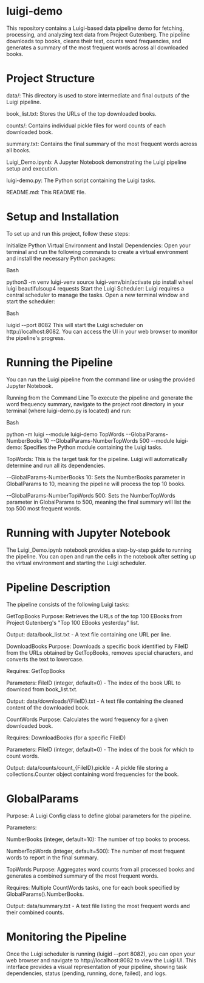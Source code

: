 # luigi-demo

This repository contains a Luigi-based data pipeline demo for fetching, processing, and analyzing text data from Project Gutenberg. The pipeline downloads top books, cleans their text, counts word frequencies, and generates a summary of the most frequent words across all downloaded books.

# Project Structure

data/: This directory is used to store intermediate and final outputs of the Luigi pipeline.

book_list.txt: Stores the URLs of the top downloaded books.

counts/: Contains individual pickle files for word counts of each downloaded book.

summary.txt: Contains the final summary of the most frequent words across all books.

Luigi_Demo.ipynb: A Jupyter Notebook demonstrating the Luigi pipeline setup and execution.

luigi-demo.py: The Python script containing the Luigi tasks.

README.md: This README file.

# Setup and Installation
To set up and run this project, follow these steps:

Initialize Python Virtual Environment and Install Dependencies:
Open your terminal and run the following commands to create a virtual environment and install the necessary Python packages:

Bash

python3 -m venv luigi-venv
source luigi-venv/bin/activate
pip install wheel luigi beautifulsoup4 requests
Start the Luigi Scheduler:
Luigi requires a central scheduler to manage the tasks. Open a new terminal window and start the scheduler:

Bash

luigid --port 8082
This will start the Luigi scheduler on http://localhost:8082. You can access the UI in your web browser to monitor the pipeline's progress.

# Running the Pipeline
You can run the Luigi pipeline from the command line or using the provided Jupyter Notebook.

Running from the Command Line
To execute the pipeline and generate the word frequency summary, navigate to the project root directory in your terminal (where luigi-demo.py is located) and run:

Bash

python -m luigi --module luigi-demo TopWords --GlobalParams-NumberBooks 10 --GlobalParams-NumberTopWords 500
--module luigi-demo: Specifies the Python module containing the Luigi tasks.

TopWords: This is the target task for the pipeline. Luigi will automatically determine and run all its dependencies.

--GlobalParams-NumberBooks 10: Sets the NumberBooks parameter in GlobalParams to 10, meaning the pipeline will process the top 10 books.

--GlobalParams-NumberTopWords 500: Sets the NumberTopWords parameter in GlobalParams to 500, meaning the final summary will list the top 500 most frequent words.

# Running with Jupyter Notebook
The Luigi_Demo.ipynb notebook provides a step-by-step guide to running the pipeline. You can open and run the cells in the notebook after setting up the virtual environment and starting the Luigi scheduler.

# Pipeline Description
The pipeline consists of the following Luigi tasks:

GetTopBooks
Purpose: Retrieves the URLs of the top 100 EBooks from Project Gutenberg's "Top 100 EBooks yesterday" list.

Output: data/book_list.txt - A text file containing one URL per line.

DownloadBooks
Purpose: Downloads a specific book identified by FileID from the URLs obtained by GetTopBooks, removes special characters, and converts the text to lowercase.

Requires: GetTopBooks

Parameters: FileID (integer, default=0) - The index of the book URL to download from book_list.txt.

Output: data/downloads/{FileID}.txt - A text file containing the cleaned content of the downloaded book.

CountWords
Purpose: Calculates the word frequency for a given downloaded book.

Requires: DownloadBooks (for a specific FileID)

Parameters: FileID (integer, default=0) - The index of the book for which to count words.

Output: data/counts/count_{FileID}.pickle - A pickle file storing a collections.Counter object containing word frequencies for the book.

# GlobalParams
Purpose: A Luigi Config class to define global parameters for the pipeline.

Parameters:

NumberBooks (integer, default=10): The number of top books to process.

NumberTopWords (integer, default=500): The number of most frequent words to report in the final summary.

TopWords
Purpose: Aggregates word counts from all processed books and generates a combined summary of the most frequent words.

Requires: Multiple CountWords tasks, one for each book specified by GlobalParams().NumberBooks.

Output: data/summary.txt - A text file listing the most frequent words and their combined counts.

# Monitoring the Pipeline
Once the Luigi scheduler is running (luigid --port 8082), you can open your web browser and navigate to http://localhost:8082 to view the Luigi UI. This interface provides a visual representation of your pipeline, showing task dependencies, status (pending, running, done, failed), and logs.
